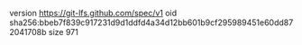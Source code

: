 version https://git-lfs.github.com/spec/v1
oid sha256:bbeb7f839c917231d9d1ddfd4a34d12bb601b9cf295989451e60dd872041708b
size 971
